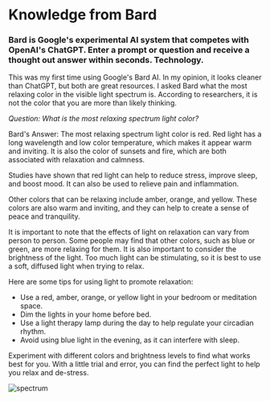 # Knowledge from Bard

### Bard is Google's experimental AI system that competes with OpenAI's ChatGPT. Enter a prompt or question and receive a thought out answer within seconds. Technology.

This was my first time using Google's Bard AI. In my opinion, it looks cleaner than ChatGPT, but both are great resources. I asked Bard what the most relaxing color in the visible light spectrum is. According to researchers, it is not the color that you are more than likely thinking. 

<i>Question: What is the most relaxing spectrum light color?</i>

Bard's Answer: The most relaxing spectrum light color is red. Red light has a long wavelength and low color temperature, which makes it appear warm and inviting. It is also the color of sunsets and fire, which are both associated with relaxation and calmness.

Studies have shown that red light can help to reduce stress, improve sleep, and boost mood. It can also be used to relieve pain and inflammation.

Other colors that can be relaxing include amber, orange, and yellow. These colors are also warm and inviting, and they can help to create a sense of peace and tranquility.

It is important to note that the effects of light on relaxation can vary from person to person. Some people may find that other colors, such as blue or green, are more relaxing for them. It is also important to consider the brightness of the light. Too much light can be stimulating, so it is best to use a soft, diffused light when trying to relax.

Here are some tips for using light to promote relaxation:

- Use a red, amber, orange, or yellow light in your bedroom or meditation space.
- Dim the lights in your home before bed.
- Use a light therapy lamp during the day to help regulate your circadian rhythm.
- Avoid using blue light in the evening, as it can interfere with sleep.

Experiment with different colors and brightness levels to find what works best for you. With a little trial and error, you can find the perfect light to help you relax and de-stress.

![spectrum](https://ozonedepletiontheory.info/wp-content/uploads/2021/04/electromagnetic-spectrum-1-1024x533.jpg)